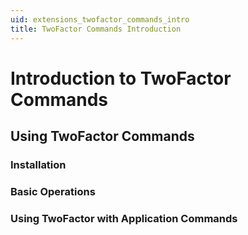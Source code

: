 ```yaml
---
uid: extensions_twofactor_commands_intro
title: TwoFactor Commands Introduction
---
```


# Introduction to TwoFactor Commands


## Using TwoFactor Commands

### Installation

### Basic Operations

### Using TwoFactor with Application Commands
